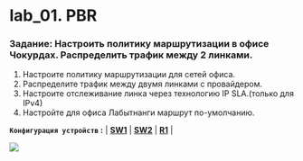 # lab_01. PBR

###  Задание: Настроить политику маршрутизации в офисе Чокурдах. Распределить трафик между 2 линками.
1. Настроите политику маршрутизации для сетей офиса.
2. Распределите трафик между двумя линками с провайдером.
3. Настроите отслеживание линка через технологию IP SLA.(только для IPv4)
4. Настройте для офиса Лабытнанги маршрут по-умолчанию.

**`Конфигурация устройств` :**   | **[SW1](config/SW1)** | **[SW2](config/SW2)** | **[R1](config/R1)** |

![]([https://github.com/gerasev1992/otus_NEP_24-25/blob/main/labs/lab001/img/lab_001.png](https://github.com/gerasev1992/otus_NEP_24-25/blob/main/labs/labs02_scheme/img/scheme_01.jpg))

